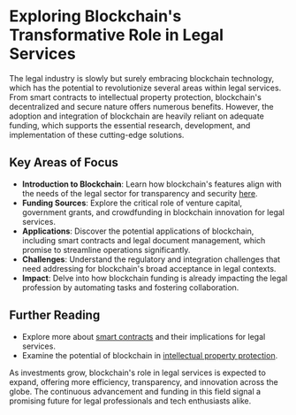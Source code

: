 # Exploring Blockchain's Transformative Role in Legal Services

The legal industry is slowly but surely embracing blockchain technology, which has the potential to revolutionize several areas within legal services. From smart contracts to intellectual property protection, blockchain's decentralized and secure nature offers numerous benefits. However, the adoption and integration of blockchain are heavily reliant on adequate funding, which supports the essential research, development, and implementation of these cutting-edge solutions.

## Key Areas of Focus

- **Introduction to Blockchain**: Learn how blockchain's features align with the needs of the legal sector for transparency and security [here](https://en.wikipedia.org/wiki/Blockchain).
- **Funding Sources**: Explore the critical role of venture capital, government grants, and crowdfunding in blockchain innovation for legal services.
- **Applications**: Discover the potential applications of blockchain, including smart contracts and legal document management, which promise to streamline operations significantly.
- **Challenges**: Understand the regulatory and integration challenges that need addressing for blockchain's broad acceptance in legal contexts.
- **Impact**: Delve into how blockchain funding is already impacting the legal profession by automating tasks and fostering collaboration.

## Further Reading

- Explore more about [smart contracts](https://en.wikipedia.org/wiki/Smart_contract) and their implications for legal services.
- Examine the potential of blockchain in [intellectual property protection](https://ipo.org/index.php/about-ip/blockchain/).

As investments grow, blockchain's role in legal services is expected to expand, offering more efficiency, transparency, and innovation across the globe. The continuous advancement and funding in this field signal a promising future for legal professionals and tech enthusiasts alike.